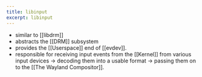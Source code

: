 ```yaml
---
title: libinput
excerpt: libinput
---
```

- similar to [[libdrm]]
- abstracts the [[DRM]] subsystem
- provides the [[Userspace]] end of [[evdev]].
- responsible for receiving input events from the [[Kernel]] from various input devices -> decoding them into a usable format -> passing them on to the [[The Wayland Compositor]].